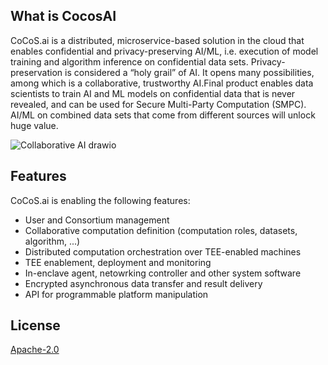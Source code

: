 ## What is CocosAI

CoCoS.ai is a distributed, microservice-based solution in the cloud that enables confidential and privacy-preserving AI/ML, i.e. execution of model training and algorithm inference on confidential data sets. Privacy-preservation is considered a “holy grail” of AI. It opens many possibilities, among which is a collaborative, trustworthy AI.Final product enables data scientists to train AI and ML models on confidential data that is never revealed, and can be used for Secure Multi-Party Computation (SMPC). AI/ML on combined data sets that come from different sources will unlock huge value.

![Collaborative AI drawio](https://user-images.githubusercontent.com/23095882/183417817-a5013c43-637e-488b-9e06-ee6fe8e588b0.svg)

## Features

CoCoS.ai is enabling the following features:

- User and Consortium management
- Collaborative computation definition (computation roles, datasets, algorithm, ...)
- Distributed computation orchestration over TEE-enabled machines
- TEE enablement, deployment and monitoring
- In-enclave agent, netowrking controller and other system software 
- Encrypted asynchronous data transfer and result delivery
- API for programmable platform manipulation

## License
[Apache-2.0](https://github.com/ultravioletrs/cocos/blob/main/LICENSE)
